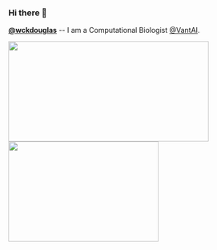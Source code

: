 ### Hi there 👋

[**@wckdouglas**](https://wckdouglas.github.io/) -- I am a Computational Biologist [@VantAI](https://www.vant.ai/).


<a href="https://github.com/wckdouglas">
  <img align="center" width="400" height="200" src="https://github-readme-stats.vercel.app/api?username=wckdouglas&theme=vue&show_icons=true&count_private=true&hide_border=true" />
</a>

<a href="https://github.com/wckdouglas">
  <img align="center" width="300" height="200" src="https://github-readme-stats.vercel.app/api/top-langs/?username=wckdouglas&langs_count=8&layout=compact&theme=vue&hide_border=true?show_icons=true" />
</a>  
